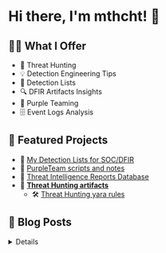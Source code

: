 # Hi there, I'm mthcht! 👋

## 🕵️‍♂️ What I Offer

  - 🔭 Threat Hunting
  - 💡 Detection Engineering Tips
  - :newspaper: Detection Lists
  - 🔍 DFIR Artifacts Insights
  - :vampire: Purple Teaming
  - :file_cabinet: Event Logs Analysis

## 🚀 Featured Projects
- 📜 [My Detection Lists for SOC/DFIR](https://github.com/mthcht/awesome-lists/tree/main/Lists)
- 🧪 [PurpleTeam scripts and notes](https://github.com/mthcht/Purpleteam)
- 📖 [Threat Intelligence Reports Database](https://github.com/mthcht/ThreatIntel-Reports)
- 📂 [**Threat Hunting artifacts**](https://github.com/mthcht/ThreatHunting-Keywords)
  - 🛠️ [Threat Hunting yara rules](https://github.com/mthcht/ThreatHunting-Keywords-yara-rules)
    
## 🧠 Blog Posts

<details>
  
- [Threat Hunting - Suspicious Named pipes](https://medium.com/detect-fyi/threat-hunting-suspicious-named-pipes-a4206e8a4bc8)
- [Event Log Manipulations - Time slipping](https://medium.com/detect-fyi/event-log-manipulations-1-time-slipping-55bf95631c40)
- [Threat Hunting - Suspicious Service names](https://medium.com/detect-fyi/threat-hunting-suspicious-windows-service-names-2f0dceea204c)
- [Threat Hunting - Suspicious User-agents](https://medium.com/detect-fyi/threat-hunting-suspicious-user-agents-3dd764470bd0)
- [Detecting DNS over HTTPS](https://medium.com/detect-fyi/detecting-dns-over-https-30fddb55ac78)
- [Threat Hunting - Suspicious TLDs](https://medium.com/detect-fyi/threat-hunting-suspicious-tlds-a742c2adbf58)
- [OSINT - Catching my hacker via leaked datases](https://medium.com/the-first-digit/catching-my-hacker-via-leaked-databases-75f4545eb5b7)
- [Detecting DLL Hijacking techniques from HijackLibs With Splunk](https://medium.com/detect-fyi/detect-dll-hijacking-techniques-from-hijacklibs-with-splunk-c760d2e0656f)
- [How Threat Actors use Pastebin](https://medium.com/detect-fyi/how-threat-actors-use-pastebin-69a78c149ccf)
- [Detecting Phishing attempts with DNSTWIST](https://medium.com/detect-fyi/detecting-phishing-attempts-with-dnstwist-37c426b3bbb8)
- [File Integrity monitoring with Auditd](https://medium.com/detect-fyi/file-integrity-monitoring-with-auditd-b9423a52feef)
- [How Threat Actors use Github](https://medium.com/detect-fyi/how-threat-actors-use-github-bd991c11ed37)
- [Detecting Browser extensions installations](https://medium.com/@mthcht/detecting-browser-extensions-installations-e0ac2b45c46b)
- [C2 Hiding in plain sight](https://medium.com/@mthcht/c2-hiding-in-plain-sight-7a83963b9344)
- [Detecting PSEXEC and similar tools](https://medium.com/detect-fyi/detecting-psexec-and-similar-tools-c812bf3dca6c)
- [Detecting Phishing attempts with Wetransfer](https://medium.com/@mthcht/detect-phishing-attempts-with-wetransfer-7b6c87cad4a6)
- [Detecting HTML smuggling Phishing attempts](https://medium.com/detect-fyi/detecting-html-smuggling-phishing-attempts-15af824e60e4)
- More content on [Medium](https://mthcht.medium.com/) and [Twitter](https://x.com/mthcht)/[BlueSky](https://bsky.app/profile/mthcht.bsky.social)

</details>

